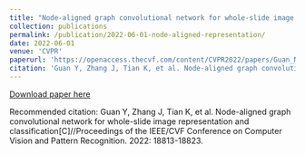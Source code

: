 ```yaml
---
title: "Node-aligned graph convolutional network for whole-slide image representation and classification"
collection: publications
permalink: /publication/2022-06-01-node-aligned-representation/
date: 2022-06-01
venue: 'CVPR'
paperurl: 'https://openaccess.thecvf.com/content/CVPR2022/papers/Guan_Node-Aligned_Graph_Convolutional_Network_for_Whole-Slide_Image_Representation_and_Classification_CVPR_2022_paper.pdf'
citation: 'Guan Y, Zhang J, Tian K, et al. Node-aligned graph convolutional network for whole-slide image representation and classification[C]//Proceedings of the IEEE/CVF Conference on Computer Vision and Pattern Recognition. 2022: 18813-18823.'
---
```


<a href='https://openaccess.thecvf.com/content/CVPR2022/papers/Guan_Node-Aligned_Graph_Convolutional_Network_for_Whole-Slide_Image_Representation_and_Classification_CVPR_2022_paper.pdf'>Download paper here</a>

Recommended citation: Guan Y, Zhang J, Tian K, et al. Node-aligned graph convolutional network for whole-slide image representation and classification[C]//Proceedings of the IEEE/CVF Conference on Computer Vision and Pattern Recognition. 2022: 18813-18823.